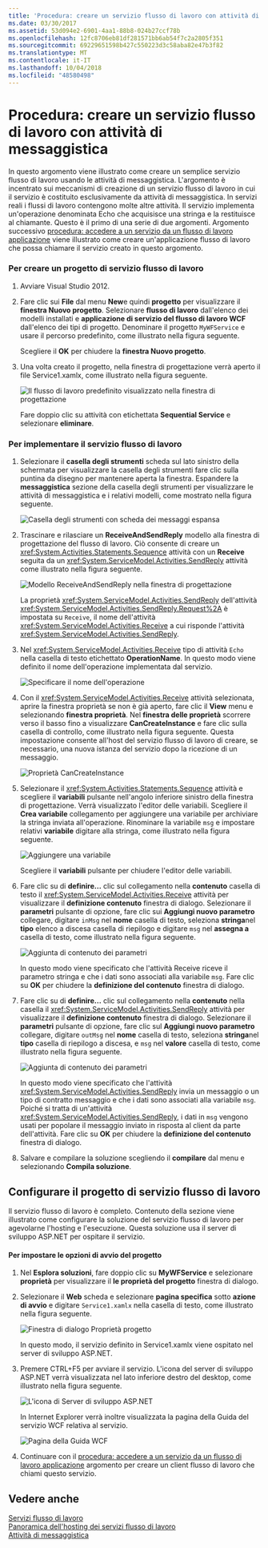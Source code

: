 ```yaml
---
title: 'Procedura: creare un servizio flusso di lavoro con attività di messaggistica'
ms.date: 03/30/2017
ms.assetid: 53d094e2-6901-4aa1-88b8-024b27ccf78b
ms.openlocfilehash: 12fc8706eb81df281571bb6ab54f7c2a2805f351
ms.sourcegitcommit: 69229651598b427c550223d3c58aba82e47b3f82
ms.translationtype: MT
ms.contentlocale: it-IT
ms.lasthandoff: 10/04/2018
ms.locfileid: "48580498"
---
```

# <a name="how-to-create-a-workflow-service-with-messaging-activities"></a>Procedura: creare un servizio flusso di lavoro con attività di messaggistica
In questo argomento viene illustrato come creare un semplice servizio flusso di lavoro usando le attività di messaggistica. L'argomento è incentrato sui meccanismi di creazione di un servizio flusso di lavoro in cui il servizio è costituito esclusivamente da attività di messaggistica. In servizi reali i flussi di lavoro contengono molte altre attività. Il servizio implementa un'operazione denominata Echo che acquisisce una stringa e la restituisce al chiamante. Questo è il primo di una serie di due argomenti. Argomento successivo [procedura: accedere a un servizio da un flusso di lavoro applicazione](../../../../docs/framework/wcf/feature-details/how-to-access-a-service-from-a-workflow-application.md) viene illustrato come creare un'applicazione flusso di lavoro che possa chiamare il servizio creato in questo argomento.  
  
### <a name="to-create-a-workflow-service-project"></a>Per creare un progetto di servizio flusso di lavoro  
  
1.  Avviare Visual Studio 2012.  
  
2.  Fare clic sui **File** dal menu **New**e quindi **progetto** per visualizzare il **finestra Nuovo progetto**. Selezionare **flusso di lavoro** dall'elenco dei modelli installati e **applicazione di servizio del flusso di lavoro WCF** dall'elenco dei tipi di progetto. Denominare il progetto `MyWFService` e usare il percorso predefinito, come illustrato nella figura seguente.  
  
     Scegliere il **OK** per chiudere la **finestra Nuovo progetto**.  
  
3.  Una volta creato il progetto, nella finestra di progettazione verrà aperto il file Service1.xamlx, come illustrato nella figura seguente.  
  
     ![Il flusso di lavoro predefinito visualizzato nella finestra di progettazione](../../../../docs/framework/wcf/feature-details/media/defaultworkflowservice.JPG "DefaultWorkflowService")  
  
     Fare doppio clic su attività con etichettata **Sequential Service** e selezionare **eliminare**.  
  
### <a name="to-implement-the-workflow-service"></a>Per implementare il servizio flusso di lavoro  
  
1.  Selezionare il **casella degli strumenti** scheda sul lato sinistro della schermata per visualizzare la casella degli strumenti fare clic sulla puntina da disegno per mantenere aperta la finestra. Espandere la **messaggistica** sezione della casella degli strumenti per visualizzare le attività di messaggistica e i relativi modelli, come mostrato nella figura seguente.  
  
     ![Casella degli strumenti con scheda dei messaggi espansa](../../../../docs/framework/wcf/feature-details/media/wfdesignertoolbox.JPG "WFDesignerToolbox")  
  
2.  Trascinare e rilasciare un **ReceiveAndSendReply** modello alla finestra di progettazione del flusso di lavoro. Ciò consente di creare un <xref:System.Activities.Statements.Sequence> attività con un **Receive** seguita da un <xref:System.ServiceModel.Activities.SendReply> attività come illustrato nella figura seguente.  
  
     ![Modello ReceiveAndSendReply nella finestra di progettazione](../../../../docs/framework/wcf/feature-details/media/receiveandsendreply.JPG "ReceiveAndSendReply")  
  
     La proprietà <xref:System.ServiceModel.Activities.SendReply> dell'attività <xref:System.ServiceModel.Activities.SendReply.Request%2A> è impostata su `Receive`, il nome dell'attività <xref:System.ServiceModel.Activities.Receive> a cui risponde l'attività <xref:System.ServiceModel.Activities.SendReply>.  
  
3.  Nel <xref:System.ServiceModel.Activities.Receive> tipo di attività `Echo` nella casella di testo etichettato **OperationName**. In questo modo viene definito il nome dell'operazione implementata dal servizio.  
  
     ![Specificare il nome dell'operazione](../../../../docs/framework/wcf/feature-details/media/defineoperation.JPG "DefineOperation")  
  
4.  Con il <xref:System.ServiceModel.Activities.Receive> attività selezionata, aprire la finestra proprietà se non è già aperto, fare clic il **View** menu e selezionando **finestra proprietà**. Nel **finestra delle proprietà** scorrere verso il basso fino a visualizzare **CanCreateInstance** e fare clic sulla casella di controllo, come illustrato nella figura seguente. Questa impostazione consente all'host del servizio flusso di lavoro di creare, se necessario, una nuova istanza del servizio dopo la ricezione di un messaggio.  
  
     ![Proprietà CanCreateInstance](../../../../docs/framework/wcf/feature-details/media/cancreateinstance.JPG "CanCreateInstance")  
  
5.  Selezionare il <xref:System.Activities.Statements.Sequence> attività e scegliere il **variabili** pulsante nell'angolo inferiore sinistro della finestra di progettazione. Verrà visualizzato l'editor delle variabili. Scegliere il **Crea variabile** collegamento per aggiungere una variabile per archiviare la stringa inviata all'operazione. Rinominare la variabile `msg` e impostare relativi **variabile** digitare alla stringa, come illustrato nella figura seguente.  
  
     ![Aggiungere una variabile](../../../../docs/framework/wcf/feature-details/media/addvariable.JPG "AddVariable")  
  
     Scegliere il **variabili** pulsante per chiudere l'editor delle variabili.  
  
6.  Fare clic su di **definire...** clic sul collegamento nella **contenuto** casella di testo il <xref:System.ServiceModel.Activities.Receive> attività per visualizzare il **definizione contenuto** finestra di dialogo. Selezionare il **parametri** pulsante di opzione, fare clic sui **Aggiungi nuovo parametro** collegare, digitare `inMsg` nel **nome** casella di testo, seleziona **stringa**nel **tipo** elenco a discesa casella di riepilogo e digitare `msg` nel **assegna a** casella di testo, come illustrato nella figura seguente.  
  
     ![Aggiunta di contenuto dei parametri](../../../../docs/framework/wcf/feature-details/media/parameterscontent.jpg "ParametersContent")  
  
     In questo modo viene specificato che l'attività Receive riceve il parametro stringa e che i dati sono associati alla variabile `msg`. Fare clic su **OK** per chiudere la **definizione del contenuto** finestra di dialogo.  
  
7.  Fare clic su di **definire...**  clic sul collegamento nella **contenuto** nella casella il <xref:System.ServiceModel.Activities.SendReply> attività per visualizzare il **definizione contenuto** finestra di dialogo. Selezionare il **parametri** pulsante di opzione, fare clic sul **Aggiungi nuovo parametro** collegare, digitare `outMsg` nel **nome** casella di testo, seleziona **stringa**nel **tipo** casella di riepilogo a discesa, e `msg` nel **valore** casella di testo, come illustrato nella figura seguente.  
  
     ![Aggiunta di contenuto dei parametri](../../../../docs/framework/wcf/feature-details/media/parameterscontent2.jpg "ParametersContent2")  
  
     In questo modo viene specificato che l'attività <xref:System.ServiceModel.Activities.SendReply> invia un messaggio o un tipo di contratto messaggio e che i dati sono associati alla variabile `msg`. Poiché si tratta di un'attività <xref:System.ServiceModel.Activities.SendReply>, i dati in `msg` vengono usati per popolare il messaggio inviato in risposta al client da parte dell'attività. Fare clic su **OK** per chiudere la **definizione del contenuto** finestra di dialogo.  
  
8.  Salvare e compilare la soluzione scegliendo il **compilare** dal menu e selezionando **Compila soluzione**.  
  
## <a name="configure-the-workflow-service-project"></a>Configurare il progetto di servizio flusso di lavoro  
 Il servizio flusso di lavoro è completo. Contenuto della sezione viene illustrato come configurare la soluzione del servizio flusso di lavoro per agevolarne l'hosting e l'esecuzione. Questa soluzione usa il server di sviluppo ASP.NET per ospitare il servizio.  
  
#### <a name="to-set-project-start-up-options"></a>Per impostare le opzioni di avvio del progetto  
  
1.  Nel **Esplora soluzioni**, fare doppio clic su **MyWFService** e selezionare **proprietà** per visualizzare il **le proprietà del progetto** finestra di dialogo.  
  
2.  Selezionare il **Web** scheda e selezionare **pagina specifica** sotto **azione di avvio** e digitare `Service1.xamlx` nella casella di testo, come illustrato nella figura seguente.  
  
     ![Finestra di dialogo Proprietà progetto](../../../../docs/framework/wcf/feature-details/media/projectpropertiesdlg.JPG "ProjectPropertiesDlg")  
  
     In questo modo, il servizio definito in Service1.xamlx viene ospitato nel server di sviluppo ASP.NET.  
  
3.  Premere CTRL+F5 per avviare il servizio. L'icona del server di sviluppo ASP.NET verrà visualizzata nel lato inferiore destro del desktop, come illustrato nella figura seguente.  
  
     ![L'icona di Server di sviluppo ASP.NET](../../../../docs/framework/wcf/feature-details/media/aspnetdevservericon.JPG "ASPNETDEVServerIcon")  
  
     In Internet Explorer verrà inoltre visualizzata la pagina della Guida del servizio WCF relativa al servizio.  
  
     ![Pagina della Guida WCF](../../../../docs/framework/wcf/feature-details/media/wcfhelppate.JPG "WCFHelpPate")  
  
4.  Continuare con il [procedura: accedere a un servizio da un flusso di lavoro applicazione](../../../../docs/framework/wcf/feature-details/how-to-access-a-service-from-a-workflow-application.md) argomento per creare un client flusso di lavoro che chiami questo servizio.  
  
## <a name="see-also"></a>Vedere anche  
 [Servizi flusso di lavoro](../../../../docs/framework/wcf/feature-details/workflow-services.md)  
 [Panoramica dell'hosting dei servizi flusso di lavoro](../../../../docs/framework/wcf/feature-details/hosting-workflow-services-overview.md)  
 [Attività di messaggistica](../../../../docs/framework/wcf/feature-details/messaging-activities.md)
